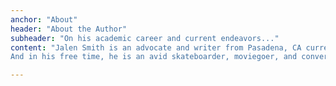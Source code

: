 ```yaml
---
anchor: "About"
header: "About the Author"
subheader: "On his academic career and current endeavors..."
content: "Jalen Smith is an advocate and writer from Pasadena, CA currently studying political science and film at Yale. After graduating from community college, he was able to transfer as one of the 1% accepted, and is working toward receiving his Bachelor's. With experience working with city government and as a former Youth Ambassador for the Human Rights Campaign, Jalen has an extensive background in serving underrepresented communities.\n\n
And in his free time, he is an avid skateboarder, moviegoer, and conversation starter who loves discussing different forms of entertainment! As a gamer and a writer, he's found great appreciation for emotionally-driven storytelling. And because of this, he aspires to do meanginful work in film someday."

---
```

